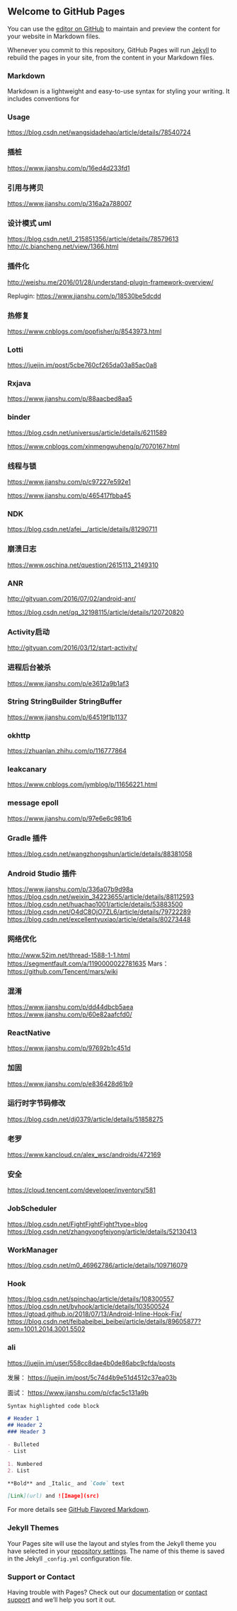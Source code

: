 ## Welcome to GitHub Pages

You can use the [editor on GitHub](https://github.com/Youcath/youcath.github.io/edit/master/README.md) to maintain and preview the content for your website in Markdown files.

Whenever you commit to this repository, GitHub Pages will run [Jekyll](https://jekyllrb.com/) to rebuild the pages in your site, from the content in your Markdown files.

### Markdown

Markdown is a lightweight and easy-to-use syntax for styling your writing. It includes conventions for

### Usage

https://blog.csdn.net/wangsidadehao/article/details/78540724

### 插桩
https://www.jianshu.com/p/16ed4d233fd1

### 引用与拷贝
https://www.jianshu.com/p/316a2a788007

### 设计模式 uml
https://blog.csdn.net/l_215851356/article/details/78579613
http://c.biancheng.net/view/1366.html

### 插件化
http://weishu.me/2016/01/28/understand-plugin-framework-overview/

Replugin: https://www.jianshu.com/p/18530be5dcdd

### 热修复 
https://www.cnblogs.com/popfisher/p/8543973.html

### Lotti
https://juejin.im/post/5cbe760cf265da03a85ac0a8

### Rxjava
https://www.jianshu.com/p/88aacbed8aa5

### binder
https://blog.csdn.net/universus/article/details/6211589

https://www.cnblogs.com/xinmengwuheng/p/7070167.html

### 线程与锁
https://www.jianshu.com/p/c97227e592e1

https://www.jianshu.com/p/465417fbba45

### NDK
https://blog.csdn.net/afei__/article/details/81290711

### 崩溃日志
https://www.oschina.net/question/2615113_2149310

### ANR
http://gityuan.com/2016/07/02/android-anr/ 

https://blog.csdn.net/qq_32198115/article/details/120720820

### Activity启动
http://gityuan.com/2016/03/12/start-activity/

### 进程后台被杀
https://www.jianshu.com/p/e3612a9b1af3

### String StringBuilder StringBuffer
https://www.jianshu.com/p/64519f1b1137

### okhttp 
https://zhuanlan.zhihu.com/p/116777864

### leakcanary
https://www.cnblogs.com/jymblog/p/11656221.html

### message  epoll
https://www.jianshu.com/p/97e6e6c981b6

### Gradle 插件
https://blog.csdn.net/wangzhongshun/article/details/88381058

### Android Studio 插件
https://www.jianshu.com/p/336a07b9d98a
https://blog.csdn.net/weixin_34223655/article/details/88112593
https://blog.csdn.net/huachao1001/article/details/53883500
https://blog.csdn.net/O4dC8OjO7ZL6/article/details/79722289
https://blog.csdn.net/excellentyuxiao/article/details/80273448

### 网络优化
http://www.52im.net/thread-1588-1-1.html
https://segmentfault.com/a/1190000022781635
Mars： https://github.com/Tencent/mars/wiki

### 混淆
https://www.jianshu.com/p/dd44dbcb5aea 
https://www.jianshu.com/p/60e82aafcfd0/

### ReactNative
https://www.jianshu.com/p/97692b1c451d

### 加固
https://www.jianshu.com/p/e836428d61b9

### 运行时字节码修改
https://blog.csdn.net/dj0379/article/details/51858275

### 老罗
https://www.kancloud.cn/alex_wsc/androids/472169

### 安全
https://cloud.tencent.com/developer/inventory/581

### JobScheduler
https://blog.csdn.net/FightFightFight?type=blog
https://blog.csdn.net/zhangyongfeiyong/article/details/52130413

### WorkManager
https://blog.csdn.net/m0_46962786/article/details/109716079

### Hook
https://blog.csdn.net/spinchao/article/details/108300557
https://blog.csdn.net/byhook/article/details/103500524
https://gtoad.github.io/2018/07/13/Android-Inline-Hook-Fix/
https://blog.csdn.net/feibabeibei_beibei/article/details/89605877?spm=1001.2014.3001.5502

### ali
https://juejin.im/user/558cc8dae4b0de86abc9cfda/posts

发展：
https://juejin.im/post/5c74d4b9e51d4512c37ea03b

面试：
https://www.jianshu.com/p/cfac5c131a9b

```markdown
Syntax highlighted code block

# Header 1
## Header 2
### Header 3

- Bulleted
- List

1. Numbered
2. List

**Bold** and _Italic_ and `Code` text

[Link](url) and ![Image](src)
```

For more details see [GitHub Flavored Markdown](https://guides.github.com/features/mastering-markdown/).

### Jekyll Themes

Your Pages site will use the layout and styles from the Jekyll theme you have selected in your [repository settings](https://github.com/Youcath/youcath.github.io/settings). The name of this theme is saved in the Jekyll `_config.yml` configuration file.

### Support or Contact

Having trouble with Pages? Check out our [documentation](https://help.github.com/categories/github-pages-basics/) or [contact support](https://github.com/contact) and we’ll help you sort it out.
